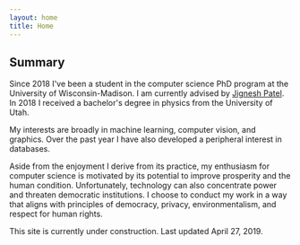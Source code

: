 ```yaml
---
layout: home
title: Home
---
```


## Summary

Since 2018 I've been a student in the computer science PhD program at the University of Wisconsin-Madison. I am currently advised by [Jignesh Patel](http://pages.cs.wisc.edu/~jignesh/). In 2018 I received a bachelor's degree in physics from the University of Utah.

My interests are broadly in machine learning, computer vision, and graphics. Over the past year I have also developed a peripheral interest in databases.

Aside from the enjoyment I derive from its practice, my enthusiasm for computer science is motivated by its potential to improve prosperity and the human condition. Unfortunately, technology can also concentrate power and threaten democratic institutions. I choose to conduct my work in a way that aligns with principles of democracy, privacy, environmentalism, and respect for human rights.

This site is currently under construction. Last updated April 27, 2019.